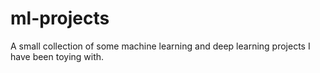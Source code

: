 # ml-projects

A small collection of some machine learning and deep learning projects I have been toying with.
